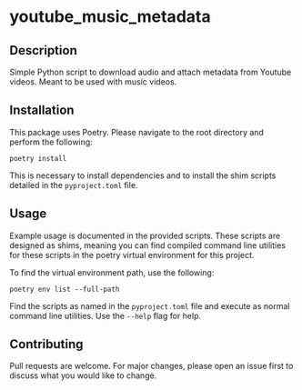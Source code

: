 # youtube_music_metadata

## Description
Simple Python script to download audio and attach metadata from Youtube videos. Meant to be used with music videos.

## Installation
This package uses Poetry. Please navigate to the root directory and perform the following:
```
poetry install
```

This is necessary to install dependencies and to install the shim scripts detailed in the `pyproject.toml` file.

## Usage
Example usage is documented in the provided scripts. These scripts are designed as shims, meaning you can find compiled command line utilities for these scripts in the poetry virtual environment for this project. 

To find the virtual environment path, use the following:
```
poetry env list --full-path
```
Find the scripts as named in the `pyproject.toml` file and execute as normal command line utilities. Use the `--help` flag for help.

## Contributing
Pull requests are welcome. For major changes, please open an issue first to discuss what you would like to change.

